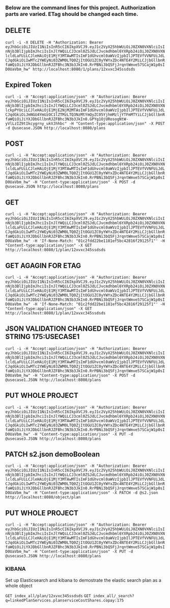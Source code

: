 ### Below are the command lines for this project. Authorization parts are varied. ETag should be changed each time. 

## DELETE
`
curl -i -X DELETE -H "Authorization: Bearer eyJhbGciOiJIUzI1NiIsInR5cCI6IkpXVCJ9.eyJ1c2VyX25hbWUiOiJ0ZXN0VXNlciIsInNjb3BlIjpbImJhciIsInJlYWQiLCJ3cml0ZSJdLCJvcmdhbml6YXRpb24iOiJ0ZXN0VXNlcldLaFUiLCJleHAiOjE1MjY3MTAwMTIsImF1dGhvcml0aWVzIjpbIlJPTEVfVVNFUiJdLCJqdGkiOiIwMTc2YWEyNi03ZWM0LTQ0ZjItOGU1ZC0yYWYxZDc4NTE4Y2MiLCJjbGllbnRfaWQiOiJiYXJDbGllbnRJZFBhc3N3b3JkIn0.RrPBNi3bQ5FjJrqntWmve57SCajW1p0sID0UaVbm_hw" http://localhost:8080/1/plans/12xvxc345ssdsds
`

## Expired Token
`
curl -i -H "Accept:application/json" -H "Authorization: Bearer eyJhbGciOiJIUzI1NiIsInR5cCI6IkpXVCJ9.eyJ1c2VyX25hbWUiOiJ0ZXN0VXNlciIsInNjb3BlIjpbImJhciIsInJlYWQiLCJ3cml0ZSJdLCJvcmdhbml6YXRpb24iOiJ0ZXN0VXNlckpPYUciLCJleHAiOjE1MjE2NjM2MTAsImF1dGhvcml0aWVzIjpbIlJPTEVfVVNFUiJdLCJqdGkiOiJmNGU4YmUzOC1lZTMzLTQ3NzMtYmQyZC05YjhmMzljYTFmMTYiLCJjbGllbnRfaWQiOiJiYXJDbGllbnRJZFBhc3N3b3JkIn0.GPYg1OjURosogNtW-yVlLzIZ9tIkcygrny_ukVJhhbc" -H "Content-type:application/json" -X POST -d @usecase.JSON http://localhost:8080/plans
`

## POST
`
curl -i -H "Accept:application/json" -H "Authorization: Bearer eyJhbGciOiJIUzI1NiIsInR5cCI6IkpXVCJ9.eyJ1c2VyX25hbWUiOiJ0ZXN0VXNlciIsInNjb3BlIjpbImJhciIsInJlYWQiLCJ3cml0ZSJdLCJvcmdhbml6YXRpb24iOiJ0ZXN0VXNlcldLaFUiLCJleHAiOjE1MjY3MTAwMTIsImF1dGhvcml0aWVzIjpbIlJPTEVfVVNFUiJdLCJqdGkiOiIwMTc2YWEyNi03ZWM0LTQ0ZjItOGU1ZC0yYWYxZDc4NTE4Y2MiLCJjbGllbnRfaWQiOiJiYXJDbGllbnRJZFBhc3N3b3JkIn0.RrPBNi3bQ5FjJrqntWmve57SCajW1p0sID0UaVbm_hw" -H "Content-type:application/json" -X POST -d @usecase.JSON http://localhost:8080/plans
`

## GET
`
curl -i -H "Accept:application/json" -H "Authorization: Bearer eyJhbGciOiJIUzI1NiIsInR5cCI6IkpXVCJ9.eyJ1c2VyX25hbWUiOiJ0ZXN0VXNlciIsInNjb3BlIjpbImJhciIsInJlYWQiLCJ3cml0ZSJdLCJvcmdhbml6YXRpb24iOiJ0ZXN0VXNlcldLaFUiLCJleHAiOjE1MjY3MTAwMTIsImF1dGhvcml0aWVzIjpbIlJPTEVfVVNFUiJdLCJqdGkiOiIwMTc2YWEyNi03ZWM0LTQ0ZjItOGU1ZC0yYWYxZDc4NTE4Y2MiLCJjbGllbnRfaWQiOiJiYXJDbGllbnRJZFBhc3N3b3JkIn0.RrPBNi3bQ5FjJrqntWmve57SCajW1p0sID0UaVbm_hw" -H 'If-None-Match: "01c2fdd22be1181ef5bc42816f29125f1"' -H "Content-type:application/json" -X GET http://localhost:8080/1/plan/12xvxc345ssdsds
`

## GET AGAGIN FOR ETAG
`
curl -i -H "Accept:application/json" -H "Authorization: Bearer eyJhbGciOiJIUzI1NiIsInR5cCI6IkpXVCJ9.eyJ1c2VyX25hbWUiOiJ0ZXN0VXNlciIsInNjb3BlIjpbImJhciIsInJlYWQiLCJ3cml0ZSJdLCJvcmdhbml6YXRpb24iOiJ0ZXN0VXNlcldLaFUiLCJleHAiOjE1MjY3MTAwMTIsImF1dGhvcml0aWVzIjpbIlJPTEVfVVNFUiJdLCJqdGkiOiIwMTc2YWEyNi03ZWM0LTQ0ZjItOGU1ZC0yYWYxZDc4NTE4Y2MiLCJjbGllbnRfaWQiOiJiYXJDbGllbnRJZFBhc3N3b3JkIn0.RrPBNi3bQ5FjJrqntWmve57SCajW1p0sID0UaVbm_hw" -H 'If-None-Match: "01c2fdd22be1181ef5bc42816f29125f1"' -H "Content-type:application/json" -X GET http://localhost:8080/1/plan/12xvxc345ssdsds
`

## JSON VALIDATION CHANGED INTEGER TO STRING 175:USECASE1
`
curl -i -H "Accept:application/json" -H "Authorization: Bearer eyJhbGciOiJIUzI1NiIsInR5cCI6IkpXVCJ9.eyJ1c2VyX25hbWUiOiJ0ZXN0VXNlciIsInNjb3BlIjpbImJhciIsInJlYWQiLCJ3cml0ZSJdLCJvcmdhbml6YXRpb24iOiJ0ZXN0VXNlcldLaFUiLCJleHAiOjE1MjY3MTAwMTIsImF1dGhvcml0aWVzIjpbIlJPTEVfVVNFUiJdLCJqdGkiOiIwMTc2YWEyNi03ZWM0LTQ0ZjItOGU1ZC0yYWYxZDc4NTE4Y2MiLCJjbGllbnRfaWQiOiJiYXJDbGllbnRJZFBhc3N3b3JkIn0.RrPBNi3bQ5FjJrqntWmve57SCajW1p0sID0UaVbm_hw" -H "Content-type:application/json" -X POST -d @usecase1.JSON http://localhost:8080/plans
`

## PUT WHOLE PROJECT 
`
curl -i -H "Accept:application/json" -H "Authorization: Bearer eyJhbGciOiJIUzI1NiIsInR5cCI6IkpXVCJ9.eyJ1c2VyX25hbWUiOiJ0ZXN0VXNlciIsInNjb3BlIjpbImJhciIsInJlYWQiLCJ3cml0ZSJdLCJvcmdhbml6YXRpb24iOiJ0ZXN0VXNlcldLaFUiLCJleHAiOjE1MjY3MTAwMTIsImF1dGhvcml0aWVzIjpbIlJPTEVfVVNFUiJdLCJqdGkiOiIwMTc2YWEyNi03ZWM0LTQ0ZjItOGU1ZC0yYWYxZDc4NTE4Y2MiLCJjbGllbnRfaWQiOiJiYXJDbGllbnRJZFBhc3N3b3JkIn0.RrPBNi3bQ5FjJrqntWmve57SCajW1p0sID0UaVbm_hw" -H "Content-type:application/json" -X PUT -d @usecase3.JSON http://localhost:8080/plans
`

## PATCH s2.json demoBoolean
`
curl -i -H "Accept:application/json" -H "Authorization: Bearer eyJhbGciOiJIUzI1NiIsInR5cCI6IkpXVCJ9.eyJ1c2VyX25hbWUiOiJ0ZXN0VXNlciIsInNjb3BlIjpbImJhciIsInJlYWQiLCJ3cml0ZSJdLCJvcmdhbml6YXRpb24iOiJ0ZXN0VXNlcldLaFUiLCJleHAiOjE1MjY3MTAwMTIsImF1dGhvcml0aWVzIjpbIlJPTEVfVVNFUiJdLCJqdGkiOiIwMTc2YWEyNi03ZWM0LTQ0ZjItOGU1ZC0yYWYxZDc4NTE4Y2MiLCJjbGllbnRfaWQiOiJiYXJDbGllbnRJZFBhc3N3b3JkIn0.RrPBNi3bQ5FjJrqntWmve57SCajW1p0sID0UaVbm_hw" -H "Content-type:application/json" -X PATCH -d @s2.json http://localhost:8080/object/plan
`

## PUT WHOLE PROJECT 
`
curl -i -H "Accept:application/json" -H "Authorization: Bearer eyJhbGciOiJIUzI1NiIsInR5cCI6IkpXVCJ9.eyJ1c2VyX25hbWUiOiJ0ZXN0VXNlciIsInNjb3BlIjpbImJhciIsInJlYWQiLCJ3cml0ZSJdLCJvcmdhbml6YXRpb24iOiJ0ZXN0VXNlcldLaFUiLCJleHAiOjE1MjY3MTAwMTIsImF1dGhvcml0aWVzIjpbIlJPTEVfVVNFUiJdLCJqdGkiOiIwMTc2YWEyNi03ZWM0LTQ0ZjItOGU1ZC0yYWYxZDc4NTE4Y2MiLCJjbGllbnRfaWQiOiJiYXJDbGllbnRJZFBhc3N3b3JkIn0.RrPBNi3bQ5FjJrqntWmve57SCajW1p0sID0UaVbm_hw" -H "Content-type:application/json" -X PUT -d @usecase3.JSON http://localhost:8080/plans
`

### KIBANA

Set up Elasticsearch and kibana to demostrate the elastic search plan as a whole object

`
GET index_all/plan/12xvxc345ssdsds
`
`
GET index_all/_search?q=linkedPlanServices.planserviceCostShares.copay:175
`
